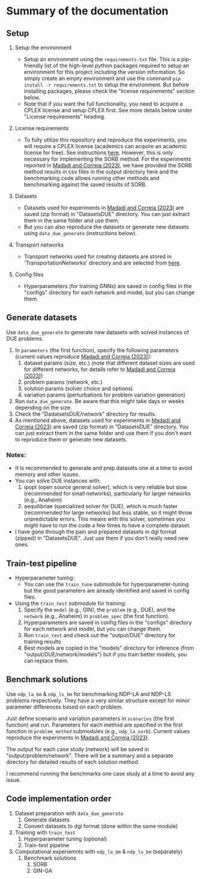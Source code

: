 
# Summary of the documentation


## Setup

1. Setup the environment
   * Setup an environment using the `requirements.txt` file. This is a pip-friendly list of the high-level python packages required to setup an environment for this project including the version information. So simply create an empty environment and use the command `pip install -r requirements.txt` to setup the environment. But before installing packages, please check the "license requirements" section below.
   * Note that if you want the full functionality, you need to acquire a CPLEX license and setup CPLEX first. See more details below under "License requirements" heading.
2. License requirements 
   * To fully utilize this repository and reproduce the experiments, you will require a CPLEX license (academics can acquire an academic license for free). See instructions [here](https://www.ibm.com/docs/en/icos/22.1.1?topic=cplex-setting-up-python-api). However, this is only necessary for implementing the SORB method. For the experiments reported in [Madadi and Correia (2023)](https://arxiv.org/abs/2303.06024), we have provided the SORB method results in csv files in the output directory here and the benchmarking code allows running other methods and benchmarking against the saved results of SORB.

3. Datasets
   * Datasets used for experiments in [Madadi and Correia (2023)](https://arxiv.org/abs/2303.06024) are saved (zip format) in "DatasetsDUE" directory. You can just extract them in the same folder and use them. 
   * But you can also reproduce the datasets or generate new datasets using `data_due_generate` (instructions below).
4. Transport networks 
   * Transport networks used for creating datasets are stored in 'TransportationNetworks' directory and are selected from [here](https://github.com/bstabler/TransportationNetworks).
5. Config files
   * Hyperparameters (for training GNNs) are saved in config files in the "configs" directory for each network and model, but you can change them. 



## Generate datasets

Use `data_due_generate` to generate new datasets with solved instances of DUE problems. 
1. In `parameters` (the first function), specify the following parameters (current values reproduce [Madadi and Correia (2023)](https://arxiv.org/abs/2303.06024)):
   1. dataset params (size, etc.) (note that different dataset sizes are used for different networks, for details refer to [Madadi and Correia (2023)](https://arxiv.org/abs/2303.06024))
   2. problem params (network, etc.)
   3. solution params (solver choice and options)
   4. variation params (perturbations for problem variation generation)
2. Run `data_due_generate`. Be aware that this might take days or weeks depending on the size.
3. Check the "DadatsetsDUE/network" directory for results.
4. As mentioned above, datasets used for experiments in [Madadi and Correia (2023)](https://arxiv.org/abs/2303.06024) are saved (zip format) in "DatasetsDUE" directory. You can just extract them in the same folder and use them if you don't want to reproduce them or generate new datasets. 

### Notes:

* It is recommended to generate and prep datasets one at a time to avoid memory and other issues.
* You can solve DUE instances with: 
  1. ipopt (open source general solver), which is very reliable but slow (recommended for small networks), particularly for larger networks (e.g., Anaheim)
  2. aequilibriae (specialized solver for DUE), which is much faster (recommended for large networks) but less stable, so it might throw unpredictable errors. This means with this solver, sometimes you might have to run the code a few times to have a complete dataset.
* I have gone through the pain and prepared datasets in dgl format (zipped) in "DatasetsDUE". Just use them if you don't really need new ones.


## Train-test pipeline

* Hyperparameter tuning:
  * You can use the `train_tune` submodule for hyperparameter-tuning but the good parameters are already identified and saved in config files.
* Using the `train_test` submodule for training:
  1. Specify the `model` (e.g., GIN), the `problem` (e.g., DUE), and the `network` (e.g., Anaheim) in `problem_spec` (the first function).
  2. Hyperparameters are saved in config files in the "configs" directory for each network and model, but you can change them.
  3. Run `train_test` and check out the "output/DUE" directory for training results
  4. Best models are copied in the "models" directory for inference (from "output/DUE/network/models") but if you train better models, you can replace them.


## Benchmark solutions

Use `ndp_la_bm` & `ndp_ls_bm` for benchmarking NDP-LA and NDP-LS problems respectively. They have a very similar structure except for minor parameter differences based on each problem.

Just define scenario and variation parameters in `scenarios` (the first function) and run. Parameters for each method are specified in the first function in `problem_method` submodules (e.g., `ndp_la_sorb`). Current values reproduce the experiments in [Madadi and Correia (2023)](https://arxiv.org/abs/2303.06024).

The output for each case study (network) will be saved in "output/problem/network". There will be a summary and a separate directory for detailed results of each solution method.

I recommend running the benchmarks one case study at a time to avoid any issue.


## Code implementation order

1. Dataset preparation with `data_due_generate`
   1. Generate datasets
   2. Convert datasets to dgl format (done within the same module)
2. Training with `train_test`
   1. Hyperparameter tuning (optional)
   2. Train-test pipeline
3. Computational experiemnts with `ndp_la_bm` & `ndp_ls_bm` (separately)
   1. Benchmark solutions
      1. SORB
      2. GIN-GA



